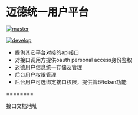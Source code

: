 # 迈德统一用户平台
[![master](https://travis-ci.org/whplay/med-union-user-plateform.svg?branch=master)](https://travis-ci.org/whplay/med-union-user-plateform)

[![develop](https://travis-ci.org/whplay/med-union-user-plateform.svg?branch=develop)](https://travis-ci.org/whplay/med-union-user-plateform)

- 提供其它平台对接的api接口
- 对接口调用方提供oauth personal access身份鉴权
- 迈德用户信息统一存储及管理
- 后台用户权限管理
- 后台用户可选绑定接口权限，提供管理token功能


========

接口文档地址